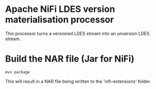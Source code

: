 # Apache NiFi LDES version materialisation processor

This processor turns a versioned LDES stream into an unversion LDES stream.

# Build the NAR file (Jar for NiFi)
```
mvn package
```
This will result in a NAR file being written to the 'nifi-extensions' folder. 

